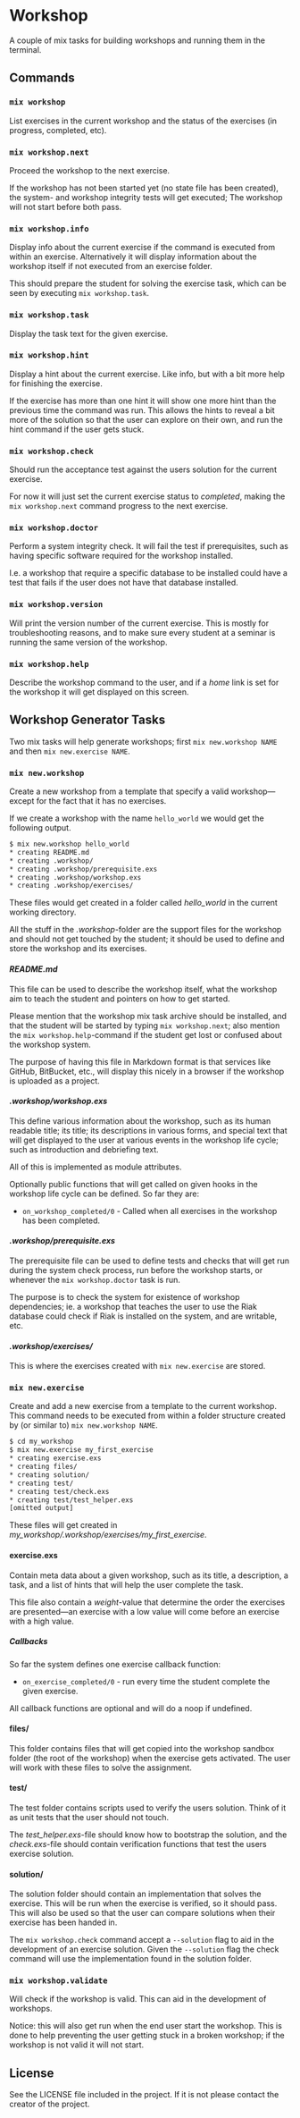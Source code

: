 Workshop
========
A couple of mix tasks for building workshops and running them in the terminal.

Commands
--------
### `mix workshop`
List exercises in the current workshop and the status of the exercises (in progress, completed, etc).

### `mix workshop.next`
Proceed the workshop to the next exercise.

If the workshop has not been started yet (no state file has been created), the system- and workshop integrity tests will get executed; The workshop will not start before both pass.

### `mix workshop.info`
Display info about the current exercise if the command is executed from within an exercise. Alternatively it will display information about the workshop itself if not executed from an exercise folder.

This should prepare the student for solving the exercise task, which can be seen by executing `mix workshop.task`.

### `mix workshop.task`
Display the task text for the given exercise.

### `mix workshop.hint`
Display a hint about the current exercise. Like info, but with a bit more help for finishing the exercise.

If the exercise has more than one hint it will show one more hint than the previous time the command was run. This allows the hints to reveal a bit more of the solution so that the user can explore on their own, and run the hint command if the user gets stuck.

### `mix workshop.check`
Should run the acceptance test against the users solution for the current exercise.

For now it will just set the current exercise status to *completed*, making the `mix workshop.next` command progress to the next exercise.

### `mix workshop.doctor`
Perform a system integrity check. It will fail the test if prerequisites, such as having specific software required for the workshop installed.

I.e. a workshop that require a specific database to be installed could have a test that fails if the user does not have that database installed.

### `mix workshop.version`
Will print the version number of the current exercise. This is mostly for troubleshooting reasons, and to make sure every student at a seminar is running the same version of the workshop.

### `mix workshop.help`
Describe the workshop command to the user, and if a *home* link is set for the workshop it will get displayed on this screen.

Workshop Generator Tasks
------------------------
Two mix tasks will help generate workshops; first `mix new.workshop NAME` and then `mix new.exercise NAME`.

### `mix new.workshop`
Create a new workshop from a template that specify a valid workshop—except for the fact that it has no exercises.

If we create a workshop with the name `hello_world` we would get the following output.

```bash
$ mix new.workshop hello_world
* creating README.md
* creating .workshop/
* creating .workshop/prerequisite.exs
* creating .workshop/workshop.exs
* creating .workshop/exercises/
```

These files would get created in a folder called *hello_world* in the current working directory.

All the stuff in the *.workshop*-folder are the support files for the workshop and should not get touched by the student; it should be used to define and store the workshop and its exercises.

#### *README.md*
This file can be used to describe the workshop itself, what the workshop aim to teach the student and pointers on how to get started.

Please mention that the workshop mix task archive should be installed, and that the student will be started by typing `mix workshop.next`; also mention the `mix workshop.help`-command if the student get lost or confused about the workshop system.

The purpose of having this file in Markdown format is that services like GitHub, BitBucket, etc., will display this nicely in a browser if the workshop is uploaded as a project.

#### *.workshop/workshop.exs*
This define various information about the workshop, such as its human readable title; its title; its descriptions in various forms, and special text that will get displayed to the user at various events in the workshop life cycle; such as introduction and debriefing text.

All of this is implemented as module attributes.

Optionally public functions that will get called on given hooks in the workshop life cycle can be defined. So far they are:

  * `on_workshop_completed/0` - Called when all exercises in the workshop has been completed.

#### *.workshop/prerequisite.exs*
The prerequisite file can be used to define tests and checks that will get run during the system check process, run before the workshop starts, or whenever the `mix workshop.doctor` task is run.

The purpose is to check the system for existence of workshop dependencies; ie. a workshop that teaches the user to use the Riak database could check if Riak is installed on the system, and are writable, etc.

#### *.workshop/exercises/*
This is where the exercises created with `mix new.exercise` are stored.

### `mix new.exercise`
Create and add a new exercise from a template to the current workshop. This command needs to be executed from within a folder structure created by (or similar to) `mix new.workshop NAME`.

```bash
$ cd my_workshop
$ mix new.exercise my_first_exercise
* creating exercise.exs
* creating files/
* creating solution/
* creating test/
* creating test/check.exs
* creating test/test_helper.exs
[omitted output]
```

These files will get created in *my_workshop/.workshop/exercises/my_first_exercise*.

#### exercise.exs
Contain meta data about a given workshop, such as its title, a description, a task, and a list of hints that will help the user complete the task.

This file also contain a *weight*-value that determine the order the exercises are presented—an exercise with a low value will come before an exercise with a high value.

##### Callbacks
So far the system defines one exercise callback function:

  * `on_exercise_completed/0` - run every time the student complete the given exercise.

All callback functions are optional and will do a noop if undefined.

#### files/
This folder contains files that will get copied into the workshop sandbox folder (the root of the workshop) when the exercise gets activated. The user will work with these files to solve the assignment.

#### test/
The test folder contains scripts used to verify the users solution. Think of it as unit tests that the user should not touch.

The *test_helper.exs*-file should know how to bootstrap the solution, and the *check.exs*-file should contain verification functions that test the users exercise solution.

#### solution/
The solution folder should contain an implementation that solves the exercise. This will be run when the exercise is verified, so it should pass. This will also be used so that the user can compare solutions when their exercise has been handed in.

The `mix workshop.check` command accept a `--solution` flag to aid in the development of an exercise solution. Given the `--solution` flag the check command will use the implementation found in the solution folder.

### `mix workshop.validate`
Will check if the workshop is valid. This can aid in the development of workshops.

Notice: this will also get run when the end user start the workshop. This is done to help preventing the user getting stuck in a broken workshop; if the workshop is not valid it will not start.


License
-------
See the LICENSE file included in the project. If it is not please contact the creator of the project.
